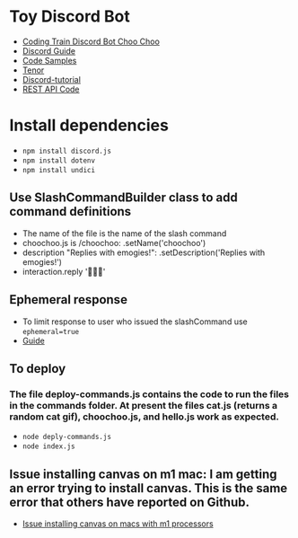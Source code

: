 # Toy Discord Bot

- [Coding Train Discord Bot Choo Choo](https://github.com/CodingTrain/Discord-Bot-Choo-Choo) 
- [Discord Guide](https://discordjs.guide/creating-your-bot/command-deployment.html#guild-commands) 
- [Code Samples](https://github.com/discordjs/guide/blob/main/code-samples/creating-your-bot/command-handling/index.js) 
- [Tenor](https://tenor.com) 
- [Discord-tutorial](https://github.com/stuyy/djs-v14-tutorial/blob/master/src/commands/channel.js) 
- [REST API Code](https://github.com/discordjs/guide/blob/main/code-samples/additional-info/rest-api/14/index.js) 

# Install dependencies
- `npm install discord.js`
- `npm install dotenv`
- `npm install undici`
 

## Use SlashCommandBuilder class to add command definitions
- The name of the file is the name of the slash command
- choochoo.js is /choochoo:  .setName('choochoo')
- description "Replies with emogies!":  .setDescription('Replies with emogies!')
- interaction.reply '🚂🌈💖'

##  Ephemeral response
- To limit response to user who issued the slashCommand use `ephemeral=true`
- [Guide](https://discordjs.guide/slash-commands/response-methods.html#ephemeral-responses)

## To deploy

### The file deploy-commands.js contains the code to run the files in the commands folder.  At present the files cat.js (returns a random cat gif), choochoo.js, and hello.js work as expected. 

- `node deply-commands.js` 
- `node index.js`


## Issue installing canvas on m1 mac:  I am getting an error trying to install canvas.  This is the same error that others have reported on Github.  

- [Issue installing canvas on macs with m1 processors](https://github.com/Automattic/node-canvas/issues/1733)  
